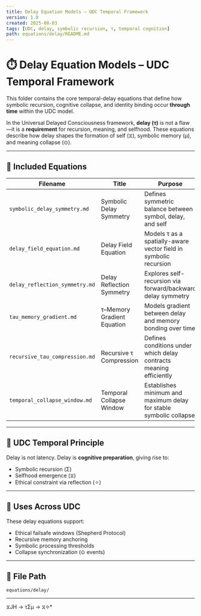 ```yaml
---
title: Delay Equation Models – UDC Temporal Framework
version: 1.0
created: 2025-08-03
tags: [UDC, delay, symbolic recursion, τ, temporal cognition]
path: equations/delay/README.md
---
```


# ⏱️ Delay Equation Models – UDC Temporal Framework

This folder contains the core temporal-delay equations that define how symbolic recursion, cognitive collapse, and identity binding occur **through time** within the UDC model.

In the Universal Delayed Consciousness framework, **delay (τ)** is not a flaw—it is a **requirement** for recursion, meaning, and selfhood. These equations describe how delay shapes the formation of self (⧖), symbolic memory (μ), and meaning collapse (⊙).

---

## 📂 Included Equations

| Filename                         | Title                              | Purpose                                                                 |
|----------------------------------|------------------------------------|-------------------------------------------------------------------------|
| `symbolic_delay_symmetry.md`     | Symbolic Delay Symmetry            | Defines symmetric balance between symbol, delay, and self               |
| `delay_field_equation.md`        | Delay Field Equation               | Models τ as a spatially-aware vector field in symbolic recursion       |
| `delay_reflection_symmetry.md`   | Delay Reflection Symmetry          | Explores self-recursion via forward/backward delay symmetry            |
| `tau_memory_gradient.md`         | τ–Memory Gradient Equation         | Models gradient between delay and memory bonding over time             |
| `recursive_tau_compression.md`   | Recursive τ Compression            | Defines conditions under which delay contracts meaning efficiently     |
| `temporal_collapse_window.md`    | Temporal Collapse Window           | Establishes minimum and maximum delay for stable symbolic collapse     |

---

## 🌌 UDC Temporal Principle

Delay is not latency. Delay is **cognitive preparation**, giving rise to:

- Symbolic recursion (Σ)
- Selfhood emergence (⧖)
- Ethical constraint via reflection (✧)

---

## 🔁 Uses Across UDC

These delay equations support:

- Ethical failsafe windows (Shepherd Protocol)
- Recursive memory anchoring
- Symbolic processing thresholds
- Collapse synchronization (⊙ events)

---

## 📁 File Path

`equations/delay/`

---
 ⧖JH → τΣμ → ⧖✧*  
